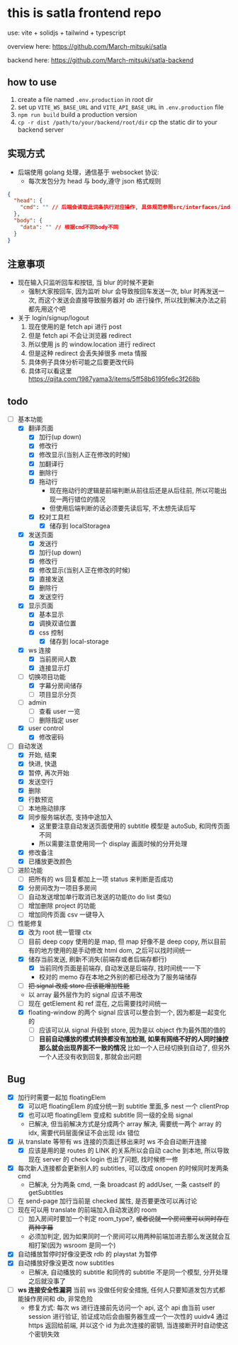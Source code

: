 # this is satla frontend repo

use:
vite + solidjs + tailwind + typescript

overview here:
https://github.com/March-mitsuki/satla

backend here:
https://github.com/March-mitsuki/satla-backend

## how to use

1. create a file named `.env.production` in root dir
1. set up `VITE_WS_BASE_URL` and `VITE_API_BASE_URL` in `.env.production` file
1. `npm run build` build a production version
1. `cp -r dist /path/to/your/backend/root/dir` cp the static dir to your backend server

## 实现方式

- 后端使用 golang 处理，通信基于 websocket 协议:
  - 每次发包分为 head 与 body,遵守 json 格式规则

```json
{
  "head": {
    "cmd": "" // 后端会读取此词条执行对应操作, 具体规范参照src/interfaces/index.ts
  },
  "body": {
    "data": "" // 根据cmd不同body不同
  }
}
```

## 注意事项

- 现在输入只监听回车和按钮, 当 blur 的时候不更新
  - 强制大家按回车, 因为监听 blur 会导致按回车发送一次, blur 时再发送一次, 而这个发送会直接导致服务器对 db 进行操作, 所以找到解决办法之前都先用这个吧
- 关于 login/signup/logout
  1. 现在使用的是 fetch api 进行 post
  1. 但是 fetch api 不会让浏览器 redirect
  1. 所以使用 js 的 window.location 进行 redirect
  1. 但是这种 redirect 会丢失掉很多 meta 情报
  1. 具体例子具体分析可能之后要更改代码
  1. 具体可以看这里 https://qiita.com/1987yama3/items/5ff58b6195fe6c3f268b

## todo

- [ ] 基本功能
  - [x] 翻译页面
    - [x] 加行(up down)
    - [x] 修改行
    - [x] 修改显示(当别人正在修改的时候)
    - [x] 加翻译行
    - [x] 删除行
    - [x] 拖动行
      - 现在拖动行的逻辑是前端判断从前往后还是从后往前, 所以可能出现一两行错位的情况
      - 但使用后端判断的话必须要先读后写, 不太想先读后写
    - [x] 校对工具栏
      - [x] 储存到 localStoragea
  - [x] 发送页面
    - [x] 发送行
    - [x] 加行(up down)
    - [x] 修改行
    - [x] 修改显示(当别人正在修改的时候)
    - [x] 直接发送
    - [x] 删除行
    - [x] 发送空行
  - [x] 显示页面
    - [x] 基本显示
    - [x] 调换双语位置
    - [x] css 控制
      - [x] 储存到 local-storage
  - [x] ws 连接
    - [x] 当前房间人数
    - [x] 连接显示灯
  - [ ] 切换项目功能
    - [x] 字幕分房间储存
    - [ ] 项目显示分页
  - [ ] admin
    - [ ] 查看 user 一览
    - [ ] 删除指定 user
  - [x] user control
    - [x] 修改密码
- [ ] 自动发送
  - [x] 开始, 结束
  - [x] 快进, 快退
  - [x] 暂停, 再次开始
  - [x] 发送空行
  - [x] 删除
  - [x] 行数预览
  - [ ] 本地拖动排序
  - [x] 同步服务端状态, 支持中途加入
    - 这里要注意自动发送页面使用的 subtitle 模型是 autoSub, 和同传页面不同
    - 所以需要注意使用同一个 display 画面时候的分开处理
  - [x] 修改备注
  - [x] 已播放更改颜色
- [ ] 进阶功能
  - [ ] 把所有的 ws 回复都加上一项 status 来判断是否成功
  - [x] 分房间改为一项目多房间
  - [ ] 自动发送增加单行取消已发送的功能(to do list 类似)
  - [ ] 增加删除 project 的功能
  - [ ] 增加同传页面 csv 一键导入
- [ ] 性能修复
  - [x] 改为 root 统一管理 ctx
  - [ ] 目前 deep copy 使用的是 map, 但 map 好像不是 deep copy, 所以目前有的地方使用的是手动修改 html dom, 之后可以找时间统一
  - [x] 储存当前发送, 刷新不消失(前端存或者后端存都行)
    - [x] 当前同传页面是前端存, 自动发送是后端存, 找时间统一一下
    - 校对的 memo 存在本地之外别的都已经改为了服务端储存
  - [ ] ~~把 signal 改成 store 应该能增加性能~~
  - 以 array 最外层作为的 signal 应该不用改
  - [ ] 现在 getElement 和 ref 混在, 之后需要找时间统一
  - [x] floating-window 的两个 signal 应该可以整合到一个, 因为都是一起变化的
    - [ ] 应该可以从 signal 升级到 store, 因为是以 object 作为最外围的值的
    - [ ] **目前自动播放的模式转换都没有加检测, 如果有网络不好的人同时操控那么就会出现界面不一致的情况** 比如一个人已经切换到自动了, 但另外一个人还没有收到回复, 那就会出问题

## Bug

- [x] 加行时需要一起加 floatingElem
  - [x] 可以吧 floatingElem 的成分统一到 subtitle 里面,多 nest 一个 clientProp
  - [x] 也可以吧 floatingElem 变成和 subtitle 同一级的全局 signal
  - 已解决, 但当前解决方式是分成两个 array 解决, 需要统一两个 array 的 idx, 需要代码层面保证不会出现 idx 错位
- [x] 从 translate 等带有 ws 连接的页面迁移出来时 ws 不会自动断开连接
  - [x] 应该是用的是 routes 的 LINK 的关系所以会自动 cache 到本地, 所以导致现在 server 的 check login 也出了问题, 找时候修一修
- [x] 每次新人连接都会更新别人的 subtitles, 可以改成 onopen 的时候同时发两条 cmd
  - 已解决, 分为两条 cmd, 一条 broadcast 的 addUser, 一条 castself 的 getSubtitles
- [ ] 在 send-page 加行当前是 checked 属性, 是否要更改可以再讨论
- [ ] 现在可以用 translate 的前端加入自动发送的 room
  - [ ] 加入房间时要加一个判定 room_type?, ~~或者说就一个房间里可以同时存在两种字幕~~
  - 必须加判定, 因为如果同时一个房间可以用两种前端加进去那么发送就会互相打架(因为 wsroom 是同一个)
- [x] 自动播放暂停时好像没更改 rdb 的 playstat 为暂停
- [x] 自动播放好像没更改 now subtitles
  - 已解决, 自动播放的 subtitle 和同传的 subtitle 不是同一个模型, 分开处理之后就没事了
- [ ] **ws 连接安全性漏洞** 当前 ws 没做任何安全措施, 任何人只要知道发包方式都能操作房间和 db, 非常危险
  - 修复方式: 每次 ws 进行连接前先访问一个 api, 这个 api 由当前 user session 进行验证, 验证成功后会由服务器生成一个一次性的 uuidv4 通过 https 返回给前端, 并以这个 id 为此次连接的密钥, 当连接断开时自动使这个密钥失效
